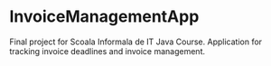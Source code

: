 # InvoiceManagementApp
Final project for Scoala Informala de IT Java Course. Application for tracking invoice deadlines and invoice management.
